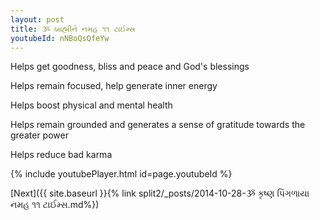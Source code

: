 ```yaml
---
layout: post
title: ૐ બ્રાહ્મીને નમહ ૧૧ ટાઈમ્સ
youtubeId: nNBoQsQfeYw
---
```

 
 
Helps get goodness, bliss and peace and God's blessings
 
Helps remain focused, help generate inner energy 
 
Helps boost physical and mental health 
 
Helps remain grounded and generates a sense of gratitude towards the greater power 
 
Helps reduce bad karma
 
 
 
 


{% include youtubePlayer.html id=page.youtubeId %}
 
[Next]({{ site.baseurl }}{% link  split2/_posts/2014-10-28-ૐ કૃષ્ણ પિંગળાયા નમહ ૧૧ ટાઈમ્સ.md%})
 
